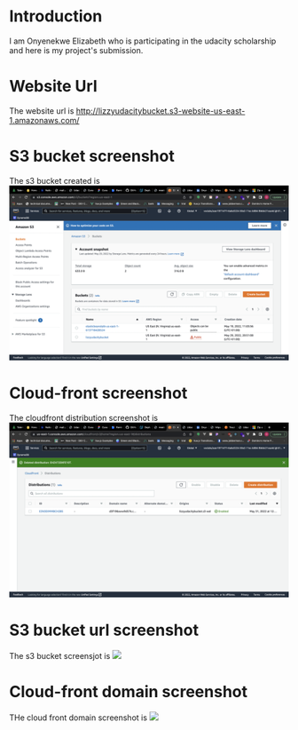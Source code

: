 # Introduction
I am Onyenekwe Elizabeth who is participating in the udacity scholarship and here is my project's submission.

# Website Url
The website url is http://lizzyudacitybucket.s3-website-us-east-1.amazonaws.com/

# S3 bucket screenshot
The s3 bucket created is ![](/bucket.png)

# Cloud-front screenshot
The cloudfront distribution screenshot is ![](/cloudfront.png)

# S3 bucket url screenshot
The s3 bucket screensjot is ![](/s3-bucket.png)

# Cloud-front domain screenshot
THe cloud front domain screenshot is ![](/cloudfront-domain.png)